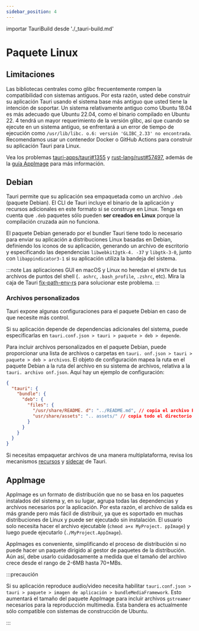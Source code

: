 ```yaml
---
sidebar_position: 4
---
```


importar TauriBuild desde './\_tauri-build.md'

# Paquete Linux

## Limitaciones

Las bibliotecas centrales como glibc frecuentemente rompen la compatibilidad con sistemas antiguos. Por esta razón, usted debe construir su aplicación Tauri usando el sistema base más antiguo que usted tiene la intención de soportar. Un sistema relativamente antiguo como Ubuntu 18.04 es más adecuado que Ubuntu 22.04, como el binario compilado en Ubuntu 22. 4 tendrá un mayor requerimiento de la versión glibc, así que cuando se ejecute en un sistema antiguo, se enfrentará a un error de tiempo de ejecución como `/usr/lib/libc. o.6: versión 'GLIBC_2.33' no encontrada`. Recomendamos usar un contenedor Docker o GitHub Actions para construir su aplicación Tauri para Linux.

Vea los problemas [tauri-apps/tauri#1355][] y [rust-lang/rust#57497][], además de la [guía AppImage][] para más información.

## Debian

Tauri permite que su aplicación sea empaquetada como un archivo `.deb` (paquete Debian). El CLI de Tauri incluye el binario de la aplicación y recursos adicionales en este formato si se construye en Linux. Tenga en cuenta que `.deb` paquetes sólo pueden **ser creados en Linux** porque la compilación cruzada aún no funciona.

El paquete Debian generado por el bundler Tauri tiene todo lo necesario para enviar su aplicación a distribuciones Linux basadas en Debian, definiendo los iconos de su aplicación, generando un archivo de escritorio y especificando las dependencias `libwebkit2gtk-4. -37` y `libgtk-3-0`, junto con `libappindicator3-1` si su aplicación utiliza la bandeja del sistema.

:::note
Las aplicaciones GUI en macOS y Linux no heredan el `$PATH` de tus archivos de puntos del shell (`. ashrc`, `.bash_profile`, `.zshrc`, etc). Mira la caja de Tauri [fix-path-env-rs](https://github.com/tauri-apps/fix-path-env-rs) para solucionar este problema.
:::

<TauriBuild />

### Archivos personalizados

Tauri expone algunas configuraciones para el paquete Debian en caso de que necesite más control.

Si su aplicación depende de dependencias adicionales del sistema, puede especificarlas en `tauri.conf.json > tauri > paquete > deb > depende`.

Para incluir archivos personalizados en el paquete Debian, puede proporcionar una lista de archivos o carpetas en `tauri. onf.json > tauri > paquete > deb > archivos`. El objeto de configuración mapea la ruta en el paquete Debian a la ruta del archivo en su sistema de archivos, relativa a la `tauri. archivo onf.json`. Aquí hay un ejemplo de configuración:

```json
{
  "tauri": {
    "bundle": {
      "deb": {
        "files": {
          "/usr/share/README. d": "../README.md", // copia el archivo README.md a /usr/share/README. d
          "usr/share/assets": ".. assets/" // copia todo el directorio de activos a /usr/share/assets
        }
      }
    }
  }
}
```

Si necesitas empaquetar archivos de una manera multiplataforma, revisa los mecanismos [recursos][] y [sidecar][] de Tauri.

## AppImage

AppImage es un formato de distribución que no se basa en los paquetes instalados del sistema y, en su lugar, agrupa todas las dependencias y archivos necesarios por la aplicación. Por esta razón, el archivo de salida es más grande pero más fácil de distribuir, ya que es soportado en muchas distribuciones de Linux y puede ser ejecutado sin instalación. El usuario solo necesita hacer el archivo ejecutable (`chmod a+x MyProject. ppImage`) y luego puede ejecutarlo (`./MyProject.AppImage`).

AppImages es conveniente, simplificando el proceso de distribución si no puede hacer un paquete dirigido al gestor de paquetes de la distribución. Aún así, debe usarlo cuidadosamente a medida que el tamaño del archivo crece desde el rango de 2-6MB hasta 70+MBs.

:::precaución

Si su aplicación reproduce audio/video necesita habilitar `tauri.conf.json > tauri > paquete > imagen de aplicación > bundleMediaFramework`. Esto aumentará el tamaño del paquete AppImage para incluir archivos `gstreamer` necesarios para la reproducción multimedia. Esta bandera es actualmente sólo compatible con sistemas de construcción de Ubuntu.

:::

[recursos]: resources.md
[sidecar]: sidecar.md
[tauri-apps/tauri#1355]: https://github.com/tauri-apps/tauri/issues/1355
[rust-lang/rust#57497]: https://github.com/rust-lang/rust/issues/57497
[guía AppImage]: https://docs.appimage.org/reference/best-practices.html#binaries-compiled-on-old-enough-base-system
